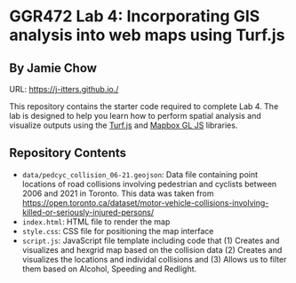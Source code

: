 # GGR472 Lab 4: Incorporating GIS analysis into web maps using Turf.js
## By Jamie Chow  
  
URL: https://j-itters.github.io./  
  
This repository contains the starter code required to complete Lab 4. The lab is designed to help you learn how to perform spatial analysis and visualize outputs using the [Turf.js](https://turfjs.org/) and [Mapbox GL JS](https://docs.mapbox.com/mapbox-gl-js/api/) libraries.  

  
## Repository Contents
- `data/pedcyc_collision_06-21.geojson`: Data file containing point locations of road collisions involving pedestrian and cyclists between 2006 and 2021 in Toronto. This data was taken from https://open.toronto.ca/dataset/motor-vehicle-collisions-involving-killed-or-seriously-injured-persons/
- `index.html`: HTML file to render the map  
- `style.css`: CSS file for positioning the map interface  
- `script.js`: JavaScript file template including code that (1) Creates and visualizes and hexgrid map based on the collision data (2) Creates and visualizes the locations and individal collisions and (3) Allows us to filter them based on Alcohol, Speeding and Redlight.
   